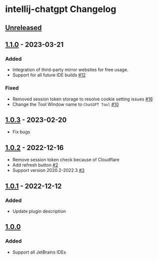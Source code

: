 <!-- Keep a Changelog guide -> https://keepachangelog.com -->

# intellij-chatgpt Changelog

## [Unreleased]

## [1.1.0] - 2023-03-21

### Added
- Integration of third-party mirror websites for free usage.
- Support for all future IDE builds [#12](https://github.com/LiLittleCat/intellij-chatgpt/pull/12)

### Fixed
- Removed session token storage to resolve cookie setting issues [#16](https://github.com/LiLittleCat/intellij-chatgpt/issues/16)
- Change the Tool Window name to `ChatGPT Tool` [#10](https://github.com/LiLittleCat/intellij-chatgpt/issues/10)

## [1.0.3] - 2023-02-20
- Fix bugs

## [1.0.2] - 2022-12-16
- Remove session token check because of Cloudflare
- Add refresh button [#2](https://github.com/LiLittleCat/intellij-chatgpt/issues/2)
- Support version 2020.2-2022.3 [#3](https://github.com/LiLittleCat/intellij-chatgpt/issues/3)

## [1.0.1] - 2022-12-12

### Added
- Update plugin description

## [1.0.0]

### Added
- Support all JetBrains IDEs

[Unreleased]: https://github.com/LiLittleCat/intellij-chatgpt/compare/v1.1.0...HEAD
[1.1.0]: https://github.com/LiLittleCat/intellij-chatgpt/compare/v1.0.3...v1.1.0
[1.0.3]: https://github.com/LiLittleCat/intellij-chatgpt/compare/v1.0.2...v1.0.3
[1.0.2]: https://github.com/LiLittleCat/intellij-chatgpt/compare/v1.0.1...v1.0.2
[1.0.1]: https://github.com/LiLittleCat/intellij-chatgpt/compare/v1.0.0...v1.0.1
[1.0.0]: https://github.com/LiLittleCat/intellij-chatgpt/commits/v1.0.0
